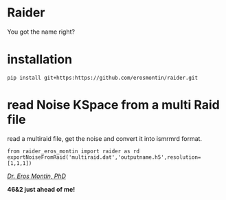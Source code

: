 # Raider
You got the name right?
# installation
```
pip install git+https:https://github.com/erosmontin/raider.git
```
# read Noise KSpace from a multi Raid file
read a multiraid file, get the noise and convert it into ismrmrd format.


```
from raider_eros_montin import raider as rd
exportNoiseFromRaid('multiraid.dat','outputname.h5',resolution=[1,1,1])

```


[*Dr. Eros Montin, PhD*](http://me.biodimensional.com)

**46&2 just ahead of me!**
